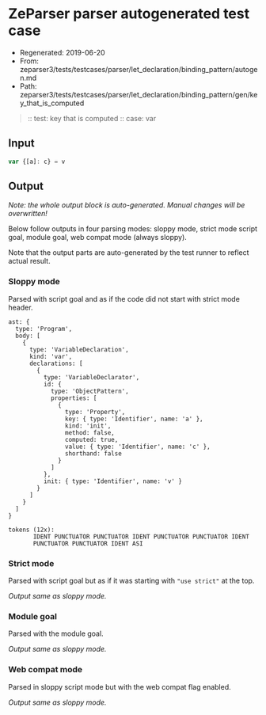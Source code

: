 # ZeParser parser autogenerated test case

- Regenerated: 2019-06-20
- From: zeparser3/tests/testcases/parser/let_declaration/binding_pattern/autogen.md
- Path: zeparser3/tests/testcases/parser/let_declaration/binding_pattern/gen/key_that_is_computed

> :: test: key that is computed
> :: case: var

## Input


`````js
var {[a]: c} = v
`````

## Output

_Note: the whole output block is auto-generated. Manual changes will be overwritten!_

Below follow outputs in four parsing modes: sloppy mode, strict mode script goal, module goal, web compat mode (always sloppy).

Note that the output parts are auto-generated by the test runner to reflect actual result.

### Sloppy mode

Parsed with script goal and as if the code did not start with strict mode header.

`````
ast: {
  type: 'Program',
  body: [
    {
      type: 'VariableDeclaration',
      kind: 'var',
      declarations: [
        {
          type: 'VariableDeclarator',
          id: {
            type: 'ObjectPattern',
            properties: [
              {
                type: 'Property',
                key: { type: 'Identifier', name: 'a' },
                kind: 'init',
                method: false,
                computed: true,
                value: { type: 'Identifier', name: 'c' },
                shorthand: false
              }
            ]
          },
          init: { type: 'Identifier', name: 'v' }
        }
      ]
    }
  ]
}

tokens (12x):
       IDENT PUNCTUATOR PUNCTUATOR IDENT PUNCTUATOR PUNCTUATOR IDENT
       PUNCTUATOR PUNCTUATOR IDENT ASI
`````

### Strict mode

Parsed with script goal but as if it was starting with `"use strict"` at the top.

_Output same as sloppy mode._

### Module goal

Parsed with the module goal.

_Output same as sloppy mode._

### Web compat mode

Parsed in sloppy script mode but with the web compat flag enabled.

_Output same as sloppy mode._
